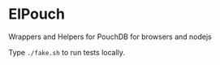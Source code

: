 # ElPouch

Wrappers and Helpers for PouchDB for browsers and nodejs

Type `./fake.sh` to run tests locally.
